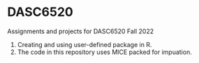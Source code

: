 # DASC6520
Assignments and projects for DASC6520 Fall 2022

1) Creating and using user-defined package in R. 
2) The code in this repository uses MICE packed for impuation.
